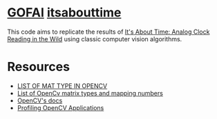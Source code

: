 # [GOFAI](https://en.wikipedia.org/wiki/GOFAI) [itsabouttime](https://www.robots.ox.ac.uk/~vgg/research/time/)

This code aims to replicate the results of [It's About Time: Analog Clock
Reading in the Wild](https://www.robots.ox.ac.uk/~vgg/research/time/) using
classic computer vision algorithms.

# Resources

  * [LIST OF MAT TYPE IN OPENCV](https://gist.github.com/yangcha/38f2fa630e223a8546f9b48ebbb3e61a)
  * [List of OpenCv matrix types and mapping numbers](https://ros-developer.com/2017/12/04/list-opencv-matrix-types/)
  * [OpenCV's docs](https://docs.opencv.org/)
  * [Profiling OpenCV Applications](https://github.com/opencv/opencv/wiki/Profiling-OpenCV-Applications)
